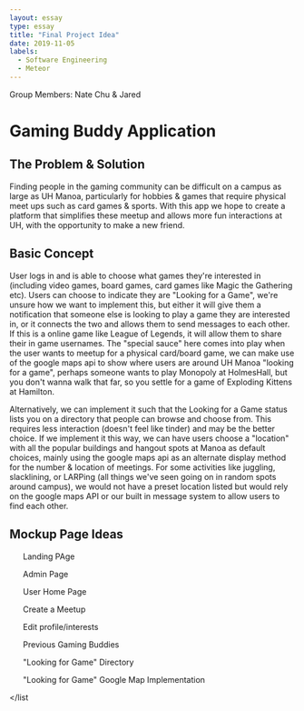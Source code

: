 ```yaml
---
layout: essay
type: essay
title: "Final Project Idea"
date: 2019-11-05
labels:
  - Software Engineering
  - Meteor
---
```

Group Members: Nate Chu & Jared

<h1> Gaming Buddy Application </h1>

<h2> The Problem & Solution </h2>
Finding people in the gaming community can be difficult on a campus as large as UH Manoa, particularly for hobbies & games that require physical meet ups such as card games & sports. With this app we hope to create a platform that simplifies these meetup and allows more fun interactions at UH, with the opportunity to make a new friend.

<h2>Basic Concept</h2>
User logs in and is able to choose what games they're interested in (including video games, board games, card games like Magic the Gathering etc). Users can choose to indicate they are "Looking for a Game", we're unsure how we want to implement this, but either it will give them a notification that someone else is looking to play a game they are interested in, or it connects the two and allows them to send messages to each other. If this is a online game like League of Legends, it will allow them to share their in game usernames. The "special sauce" here comes into play when the user wants to meetup for a physical card/board game, we can make use of the google maps api to show where users are around UH Manoa "looking for a game", perhaps someone wants to play Monopoly at HolmesHall, but you don't wanna walk that far, so you settle for a game of Exploding Kittens at Hamilton.

Alternatively, we can implement it such that the Looking for a Game status lists you on a directory that people can browse and choose from. This requires less interaction (doesn't feel like tinder) and may be the better choice. If we implement it this way, we can have users choose a "location" with all the popular buildings and hangout spots at Manoa as default choices, mainly using the google maps api as an alternate display method for the number & location of meetings. For some activities like juggling, slacklining, or LARPing (all things we've seen going on in random spots around campus), we would not have a preset location listed but would rely on the google maps API or our built in message system to allow users to find each other. 


<h2>Mockup Page Ideas </h2>
<list>
  <ul>Landing PAge </ul>
  <ul>Admin Page </ul> 
  <ul>User Home Page </ul> 
  <ul>Create a Meetup </ul> 
  <ul>Edit profile/interests </ul> 
  <ul>Previous Gaming Buddies </ul> 
  <ul>"Looking for Game" Directory </ul>
  <ul>"Looking for Game" Google Map Implementation </ul> 
  
</list
